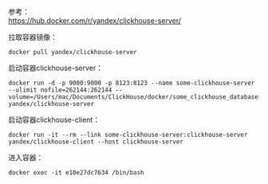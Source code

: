 参考：  
https://hub.docker.com/r/yandex/clickhouse-server/

拉取容器镜像：  
```
docker pull yandex/clickhouse-server
```

启动容器clickhouse-server：  
```
docker run -d -p 9000:9000 -p 8123:8123 --name some-clickhouse-server --ulimit nofile=262144:262144 --volume=/Users/mac/Documents/ClickHouse/docker/some_clickhouse_database:/var/lib/clickhouse yandex/clickhouse-server 
```

启动容器clickhouse-client：  
```
docker run -it --rm --link some-clickhouse-server:clickhouse-server yandex/clickhouse-client --host clickhouse-server
```

进入容器：  
```
docker exec -it e10e27dc7634 /bin/bash
```

